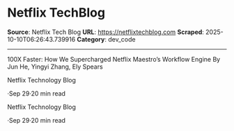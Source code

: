 # Netflix TechBlog

**Source**: Netflix Tech Blog
**URL**: https://netflixtechblog.com
**Scraped**: 2025-10-10T06:26:43.739916
**Category**: dev_code

---

100X Faster: How We Supercharged Netflix Maestro’s Workflow Engine
By Jun He, Yingyi Zhang, Ely Spears

Netflix Technology Blog

·Sep 29·20 min read

Netflix Technology Blog

·Sep 29·20 min read
